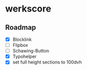 # werkscore

## Roadmap
- [x] Blocklink
- [ ] Flipbox
- [ ] Schawing-Button
- [x] Typohelper
- [x] set full height sections to 100dvh
